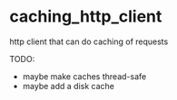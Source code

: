# caching_http_client
http client that can do caching of requests

TODO:
- maybe make caches thread-safe
- maybe add a disk cache
